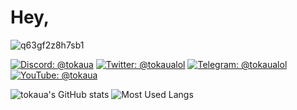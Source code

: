 # Hey,
![q63gf2z8h7sb1](https://github.com/tokaualol/tokaualol/assets/72284608/6ef72bb8-d991-4318-86b4-3f393f2b290a)

[![Discord: @tokaua](https://img.shields.io/badge/-tokaua-586aea?style=flat-square&logo=Discord&logoColor=white)](https://discord.gg/734Rv6XguJ)
[![Twitter: @tokaualol](https://img.shields.io/badge/-@tokaualol-000000?style=flat-square&logo=X&logoColor=white)](https://twitter.com/@tokaua)
[![Telegram: @tokaualol](https://img.shields.io/badge/-@tokaualol-white?style=flat-square&logo=Telegram&logoColor=0088cc)](https://t.me/tokaualol)
[![YouTube: @tokaua](https://img.shields.io/badge/-@tokaua-white?style=flat-square&logo=YouTube&logoColor=fe0002)](https://youtube.com/@tokaua)

![tokaua's GitHub stats](https://github-readme-stats.vercel.app/api?username=tokaualol&show_icons=true&theme=dracula)
![Most Used Langs](https://github-readme-stats.vercel.app/api/top-langs/?username=tokaualol&theme=dracula&layout=compact&langs_count=10&hide=c,cplusplus,html)
